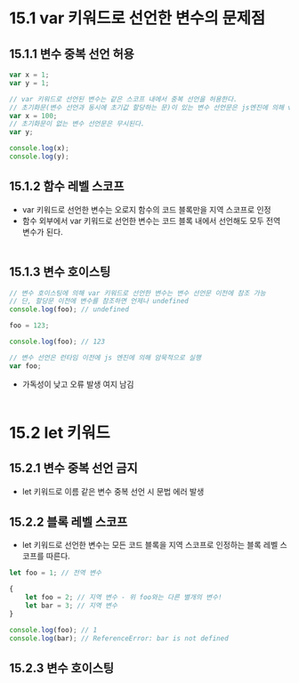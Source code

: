 # 15.1 var 키워드로 선언한 변수의 문제점
## 15.1.1 변수 중복 선언 허용
```js
var x = 1;
var y = 1;

// var 키워드로 선언된 변수는 같은 스코프 내에서 중복 선언을 허용한다.
// 초기화문(변수 선언과 동시에 초기값 할당하는 문)이 있는 변수 선언문은 js엔진에 의해 var키워드가 없는 것처럼 동작!
var x = 100;
// 초기화문이 없는 변수 선언문은 무시된다. 
var y;

console.log(x);
console.log(y);
```
## 15.1.2 함수 레벨 스코프
+ var 키워드로 선언한 변수는 오로지 함수의 코드 블록만을 지역 스코프로 인정
+ 함수 외부에서 var 키워드로 선언한 변수는 코드 블록 내에서 선언해도 모두 전역 변수가 된다.
<br/><br/>
## 15.1.3 변수 호이스팅
```js
// 변수 호이스팅에 의해 var 키워드로 선언한 변수는 변수 선언문 이전에 참조 가능 
// 단, 할당문 이전에 변수를 참조하면 언제나 undefined
console.log(foo); // undefined

foo = 123;

console.log(foo); // 123

// 변수 선언은 런타임 이전에 js 엔진에 의해 암묵적으로 실행
var foo;
```
* 가독성이 낮고 오류 발생 여지 남김
<br/><br/>
# 15.2 let 키워드
## 15.2.1 변수 중복 선언 금지
+ let 키워드로 이름 같은 변수 중복 선언 시 문법 에러 발생
## 15.2.2 블록 레벨 스코프
+ let 키워드로 선언한 변수는 모든 코드 블록을 지역 스코프로 인정하는 블록 레벨 스코프를 따른다.
```js
let foo = 1; // 전역 변수

{
    let foo = 2; // 지역 변수 - 위 foo와는 다른 별개의 변수!
    let bar = 3; // 지역 변수 
}

console.log(foo); // 1
console.log(bar); // ReferenceError: bar is not defined
```
## 15.2.3 변수 호이스팅


